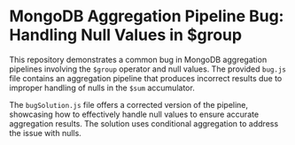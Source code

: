 # MongoDB Aggregation Pipeline Bug: Handling Null Values in $group

This repository demonstrates a common bug in MongoDB aggregation pipelines involving the `$group` operator and null values. The provided `bug.js` file contains an aggregation pipeline that produces incorrect results due to improper handling of nulls in the `$sum` accumulator.

The `bugSolution.js` file offers a corrected version of the pipeline, showcasing how to effectively handle null values to ensure accurate aggregation results.  The solution uses conditional aggregation to address the issue with nulls.